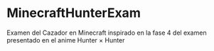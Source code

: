 # MinecraftHunterExam
Examen del Cazador en Minecraft inspirado en la fase 4 del examen presentado en el anime Hunter × Hunter
